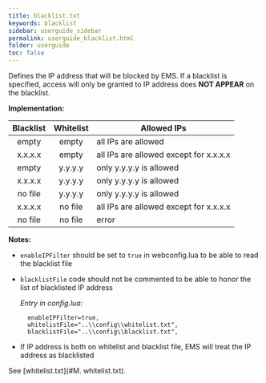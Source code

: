 ```yaml
---
title: blacklist.txt
keywords: blacklist
sidebar: userguide_sidebar
permalink: userguide_blacklist.html
folder: userguide
toc: false
---
```


Defines the IP address that will be blocked by EMS. If a blacklist is specified, access will only be granted to IP address does **NOT APPEAR** on the blacklist.

**Implementation:** 

| Blacklist | Whitelist | Allowed IPs                            |
| :-------: | :-------: | -------------------------------------- |
|   empty   |   empty   | all IPs are allowed                    |
|  x.x.x.x  |   empty   | all IPs are allowed except for x.x.x.x |
|   empty   |  y.y.y.y  | only y.y.y.y is allowed                |
|  x.x.x.x  |  y.y.y.y  | only y.y.y.y is allowed                |
|  no file  |  y.y.y.y  | only y.y.y.y is allowed                |
|  x.x.x.x  |  no file  | all IPs are allowed except for x.x.x.x |
|  no file  |  no file  | error                                  |

**Notes:**

- `enableIPFilter` should be set to `true` in webconfig.lua to be able to read the blacklist file

- `blacklistFile` code should not be commented to be able to honor the list of blacklisted IP address

  *Entry in config.lua:*

  ```
    enableIPFilter=true,
    whitelistFile="..\\config\\whitelist.txt",
    blacklistFile="..\\config\\blacklist.txt",
  ```

- If IP address is both on whitelist and blacklist file, EMS will treat the IP address as blacklisted

See [whitelist.txt](#M. whitelist.txt).